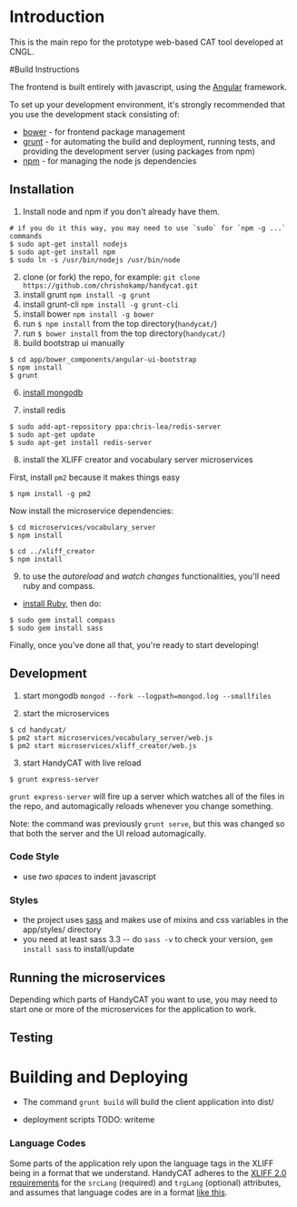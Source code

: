 # Introduction

This is the main repo for the prototype web-based CAT tool developed at CNGL.  

#Build Instructions     

The frontend is built entirely with javascript, using the [Angular](http://angularjs.org/) framework.     

To set up your development environment, it's strongly recommended that you use the development stack consisting of:      

* [bower](http://bower.io/) - for frontend package management
* [grunt](http://gruntjs.com/) - for automating the build and deployment, running tests, and providing the development server (using packages from npm)
* [npm](https://www.npmjs.org/) - for managing the node js dependencies     

## Installation    

1. Install node and npm if you don't already have them.

  ```
  # if you do it this way, you may need to use `sudo` for `npm -g ...` commands
  $ sudo apt-get install nodejs
  $ sudo apt-get install npm
  $ sudo ln -s /usr/bin/nodejs /usr/bin/node
  ```

2. clone (or fork) the repo, for example: `git clone https://github.com/chrishokamp/handycat.git`
3. install grunt `npm install -g grunt`
3. install grunt-cli `npm install -g grunt-cli`
3. install bower `npm install -g bower`
3. run `$ npm install` from the top directory(`handycat/`)
4. run `$ bower install` from the top directory(`handycat/`)
5. build bootstrap ui manually
  ```
  $ cd app/bower_components/angular-ui-bootstrap
  $ npm install
  $ grunt
  ```

6. [install mongodb](https://docs.mongodb.com/manual/tutorial/install-mongodb-on-ubuntu/)

7. install redis
  ```
  $ sudo add-apt-repository ppa:chris-lea/redis-server
  $ sudo apt-get update
  $ sudo apt-get install redis-server
  ```

8. install the XLIFF creator and vocabulary server microservices

First, install `pm2` because it makes things easy
  ```
  $ npm install -g pm2
  ```

Now install the microservice dependencies:

  ```
  $ cd microservices/vocabulary_server
  $ npm install
  
  $ cd ../xliff_creator
  $ npm install
  ```


9. to use the *autoreload* and *watch changes* functionalities, you'll need ruby and compass.   
  * [install Ruby](https://www.ruby-lang.org/en/installation/), then do:
  ```
  $ sudo gem install compass
  $ sudo gem install sass
  ```  
  <!--* make sure that your ruby installation's bin/ folder is on your `$PATH`-->
 
 
Finally, once you've done all that, you're ready to start developing!

## Development

1. start mongodb `mongod --fork --logpath=mongod.log --smallfiles`

2. start the microservices
  ```
  $ cd handycat/
  $ pm2 start microservices/vocabulary_server/web.js
  $ pm2 start microservices/xliff_creator/web.js
  ```

3. start HandyCAT with live reload
  ```
  $ grunt express-server
  ```

`grunt express-server` will fire up a server which watches all of the files in the repo, and automagically reloads whenever you change something. 

Note: the command was previously `grunt serve`, but this was changed so that both the server and the UI reload automagically.


### Code Style
* use *two spaces* to indent javascript

### Styles
* the project uses [sass](http://sass-lang.com/) and makes use of mixins and css variables in the app/styles/ directory
* you need at least sass 3.3 -- do `sass -v` to check your version, `gem install sass` to install/update

## Running the microservices

Depending which parts of HandyCAT you want to use, you may need to start one or more of the microservices for the
application to work.

## Testing

# Building and Deploying

* The command `grunt build` will build the client application into dist/

* deployment scripts TODO: writeme

### Language Codes
Some parts of the application rely upon the language tags in the XLIFF being in a format that we understand. HandyCAT adheres to the [XLIFF 2.0 requirements](http://docs.oasis-open.org/xliff/xliff-core/v2.0/os/xliff-core-v2.0-os.html#srclang) for the `srcLang` (required) and `trgLang` (optional) attributes, and assumes that language codes are in a format [like this](http://tools.ietf.org/html/bcp47#appendix-A).

